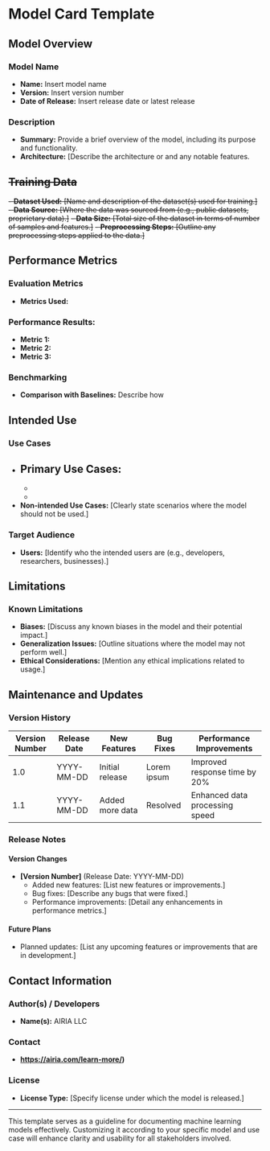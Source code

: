 # Model Card Template

## Model Overview

### Model Name
- **Name:** Insert model name
- **Version:** Insert version number
- **Date of Release:** Insert release date or latest release

### Description
- **Summary:** Provide a brief overview of the model, including its purpose and functionality.
- **Architecture:** [Describe the architecture or and any notable features.

## ~~Training Data~~

~~- **Dataset Used:** [Name and description of the dataset(s) used for training.]~~
~~- **Data Source:** [Where the data was sourced from (e.g., public datasets, proprietary data).]~~
~~- **Data Size:** [Total size of the dataset in terms of number of samples and features.]~~
~~- **Preprocessing Steps:** [Outline any preprocessing steps applied to the data.]~~

## Performance Metrics

### Evaluation Metrics
- **Metrics Used:** 
  
### Performance Results:
- **Metric 1:** 
- **Metric 2:** 
- **Metric 3:** 

### Benchmarking
- **Comparison with Baselines:** Describe how

## Intended Use

### Use Cases
- **Primary Use Cases:**
  -
  -
  -
- **Non-intended Use Cases:** [Clearly state scenarios where the model should not be used.]

### Target Audience
- **Users:** [Identify who the intended users are (e.g., developers, researchers, businesses).]

## Limitations

### Known Limitations
- **Biases:** [Discuss any known biases in the model and their potential impact.]
- **Generalization Issues:** [Outline situations where the model may not perform well.]
- **Ethical Considerations:** [Mention any ethical implications related to usage.]

## Maintenance and Updates

### Version History
| Version Number | Release Date | New Features                  | Bug Fixes                   | Performance Improvements     |
|----------------|--------------|-------------------------------|-----------------------------|------------------------------|
| 1.0            | YYYY-MM-DD   | Initial release               | Lorem ipsum   | Improved response time by 20% |
| 1.1            | YYYY-MM-DD   | Added more data     | Resolved        | Enhanced data processing speed |


### Release Notes
#### Version Changes
- **[Version Number]** (Release Date: YYYY-MM-DD)
  - Added new features: [List new features or improvements.]
  - Bug fixes: [Describe any bugs that were fixed.]
  - Performance improvements: [Detail any enhancements in performance metrics.]

#### Future Plans
- Planned updates: [List any upcoming features or improvements that are in development.]

## Contact Information

### Author(s) / Developers
- **Name(s):** AIRIA LLC

### Contact
- **https://airia.com/learn-more/)** 

### License
- **License Type:** [Specify license under which the model is released.]

---

This template serves as a guideline for documenting machine learning models effectively. Customizing it according to your specific model and use case will enhance clarity and usability for all stakeholders involved.
